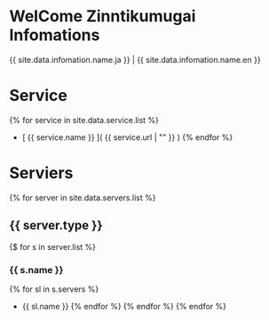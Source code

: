 # WelCome Zinntikumugai Infomations

{{ site.data.infomation.name.ja }} | {{ site.data.infomation.name.en }}

# Service

{% for service in site.data.service.list %}
- [ {{ service.name }} ]( {{ service.url | "" }} )
{% endfor %}

# Serviers

{% for server in site.data.servers.list %}
## {{ server.type }}
{$ for s in server.list %}
### {{ s.name }}
{% for sl in s.servers %}
- {{ sl.name }}
{% endfor %}
{% endfor %}
{% endfor %}
